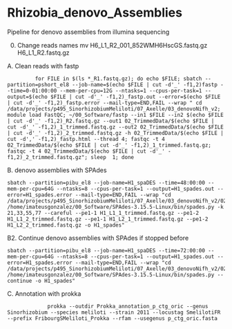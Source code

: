 # Rhizobia_denovo_Assemblies
Pipeline for denovo assemblies from illumina sequencing

0. Change reads names
            mv H6_L1_R2_001_852WMH6HscGS.fastq.gz  H6_L1_R2.fastq.gz

A. Clean reads with fastp


             for FILE in $(ls *_R1.fastq.gz); do echo $FILE; sbatch --partition=pshort_el8 --job-name=$(echo $FILE | cut -d'_' -f1,2)fastp --time=0-01:00:00 --mem-per-cpu=12G --ntasks=1 --cpus-per-task=1 --output=$(echo $FILE | cut -d'_' -f1,2)_fastp.out --error=$(echo $FILE | cut -d'_' -f1,2)_fastp.error --mail-type=END,FAIL --wrap " cd /data/projects/p495_SinorhizobiumMeliloti/07_Axelle/03_denovoNifh_v2; module load FastQC; ~/00_Software/fastp --in1 $FILE --in2 $(echo $FILE | cut -d'_' -f1,2)_R2.fastq.gz --out1 02_TrimmedData/$(echo $FILE | cut -d'_' -f1,2)_1_trimmed.fastq.gz --out2 02_TrimmedData/$(echo $FILE | cut -d'_' -f1,2)_2_trimmed.fastq.gz -h 02_TrimmedData/$(echo $FILE | cut -d',' -f1,2)_fastp.html --thread 4; fastqc -t 4 02_TrimmedData/$(echo $FILE | cut -d'_' -f1,2)_1_trimmed.fastq.gz; fastqc -t 4 02_TrimmedData/$(echo $FILE | cut -d'_' -f1,2)_2_trimmed.fastq.gz"; sleep  1; done


B. denovo assemblies with SPAdes

    sbatch --partition=pibu_el8 --job-name=H1_spaDES --time=48:00:00 --mem-per-cpu=64G --ntasks=8 --cpus-per-task=1 --output=H1_spades.out --error=H1_spades.error --mail-type=END,FAIL --wrap "cd /data/projects/p495_SinorhizobiumMeliloti/07_Axelle/03_denovoNifh_v2/02_TrimmedData; /home/imateusgonzalez/00_Software/SPAdes-3.15.5-Linux/bin/spades.py -k 21,33,55,77 --careful --pe1-1 H1_L1_1_trimmed.fastq.gz --pe1-2 H1_L1_2_trimmed.fastq.gz --pe1-1 H1_L2_1_trimmed.fastq.gz --pe1-2 H1_L2_2_trimmed.fastq.gz -o H1_spades" 

B2. Continue denovo assemblies with SPAdes if stopped before

    sbatch --partition=pibu_el8 --job-name=H1_spaDES --time=72:00:00 --mem-per-cpu=64G --ntasks=8 --cpus-per-task=1 --output=H1_spades.out --error=H1_spades.error --mail-type=END,FAIL --wrap "cd /data/projects/p495_SinorhizobiumMeliloti/07_Axelle/03_denovoNifh_v2/02_TrimmedData; /home/imateusgonzalez/00_Software/SPAdes-3.15.5-Linux/bin/spades.py --continue -o H1_spades" 


C. Annotation with prokka

                 prokka --outdir Prokka_annotation_p_ctg_oric --genus Sinorhizobium --species meliloti --strain 2011 --locustag SmelilotiFR --prefix FribourgSMeliloti_Prokka --rfam --usegenus p_ctg_oric.fasta
